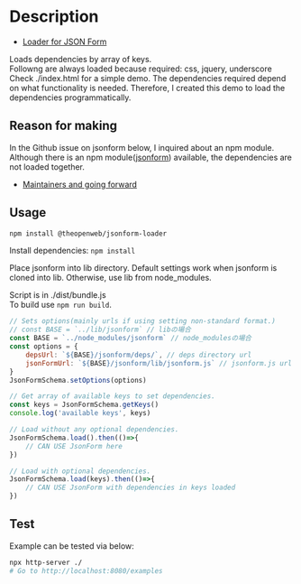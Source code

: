 # Description

- [Loader for JSON Form](https://github.com/jsonform/jsonform)

Loads dependencies by array of keys.  
Followng are always loaded because required: css, jquery, underscore  
Check ./index.html for a simple demo.
The dependencies required depend on what functionality is needed.
Therefore, I created this demo to load the dependencies programmatically.

## Reason for making

In the Github issue on jsonform below, I inquired about an npm module.
Although there is an npm module([jsonform](https://www.npmjs.com/package/jsonform)) available, the dependencies are not loaded together.

- [Maintainers and going forward](https://github.com/jsonform/jsonform/issues/177)

## Usage

```bash
npm install @theopenweb/jsonform-loader
```

Install dependencies: `npm install`

Place jsonform into lib directory. Default settings work when jsonform is cloned into lib.
Otherwise, use lib from node_modules.

Script is in ./dist/bundle.js  
To build use `npm run build`.

```javascript
// Sets options(mainly urls if using setting non-standard format.)
// const BASE = `../lib/jsonform` // libの場合
const BASE = `../node_modules/jsonform` // node_modulesの場合
const options = {
    depsUrl: `${BASE}/jsonform/deps/`, // deps directory url
    jsonFormUrl: `${BASE}/jsonform/lib/jsonform.js` // jsonform.js url
}
JsonFormSchema.setOptions(options)

// Get array of available keys to set dependencies.
const keys = JsonFormSchema.getKeys()
console.log('available keys', keys)

// Load without any optional dependencies.
JsonFormSchema.load().then(()=>{
    // CAN USE JsonForm here
})

// Load with optional dependencies.
JsonFormSchema.load(keys).then(()=>{
    // CAN USE JsonForm with dependencies in keys loaded
})
```

## Test

Example can be tested via below:

```bash
npx http-server ./
# Go to http://localhost:8080/examples
```
